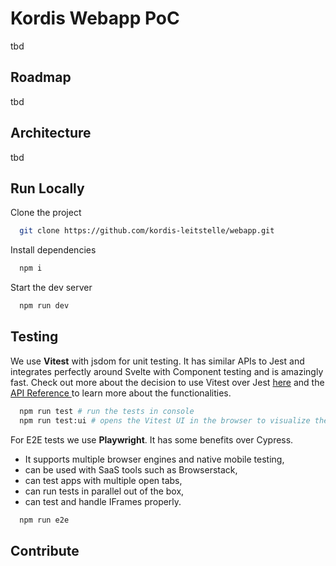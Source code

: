 
# Kordis Webapp PoC

tbd

## Roadmap

tbd

## Architecture

tbd

## Run Locally

Clone the project

```bash
  git clone https://github.com/kordis-leitstelle/webapp.git
```
Install dependencies

```bash
  npm i
```

Start the dev server

```bash
  npm run dev
```

## Testing

We use **Vitest** with jsdom for unit testing. It has similar APIs to Jest and integrates
perfectly around Svelte with Component testing and is amazingly fast. Check out more about the decision to use Vitest over Jest [here](https://vitest.dev/guide/comparisons.html#jest) and the
[API Reference ](https://vitest.dev/api/) to learn more about the functionalities.

```bash
  npm run test # run the tests in console
  npm run test:ui # opens the Vitest UI in the browser to visualize the tests
```

For E2E tests we use **Playwright**. It has some benefits over Cypress.
- It supports multiple browser engines and native mobile testing,
- can be used with SaaS tools such as Browserstack,
- can test apps with multiple open tabs,
- can run tests in parallel out of the box,
- can test and handle IFrames properly.

```bash
  npm run e2e
```

## Contribute

